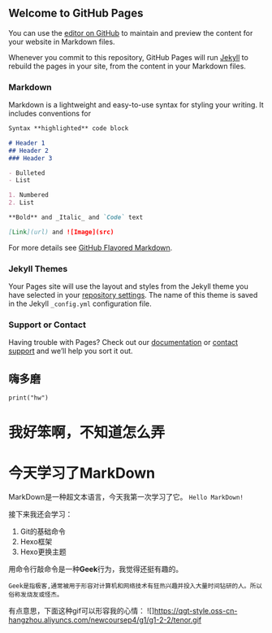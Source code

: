 ## Welcome to GitHub Pages

You can use the [editor on GitHub](https://github.com/aimosf/aimosf.github..io/edit/master/README.md) to maintain and preview the content for your website in Markdown files.

Whenever you commit to this repository, GitHub Pages will run [Jekyll](https://jekyllrb.com/) to rebuild the pages in your site, from the content in your Markdown files.

### Markdown

Markdown is a lightweight and easy-to-use syntax for styling your writing. It includes conventions for

```markdown
Syntax **highlighted** code block

# Header 1
## Header 2
### Header 3

- Bulleted
- List

1. Numbered
2. List

**Bold** and _Italic_ and `Code` text

[Link](url) and ![Image](src)
```

For more details see [GitHub Flavored Markdown](https://guides.github.com/features/mastering-markdown/).

### Jekyll Themes

Your Pages site will use the layout and styles from the Jekyll theme you have selected in your [repository settings](https://github.com/aimosf/aimosf.github..io/settings). The name of this theme is saved in the Jekyll `_config.yml` configuration file.

### Support or Contact

Having trouble with Pages? Check out our [documentation](https://help.github.com/categories/github-pages-basics/) or [contact support](https://github.com/contact) and we’ll help you sort it out.


## 嗨多磨
`print("hw")`


# 我好笨啊，不知道怎么弄
# 今天学习了MarkDown

MarkDown是一种超文本语言，今天我第一次学习了它。
`Hello MarkDown!`

接下来我还会学习：

1. Git的基础命令
1. Hexo框架
1. Hexo更换主题

用命令行敲命令是一种**Geek**行为，我觉得还挺有趣的。

```Geek是指极客,通常被用于形容对计算机和网络技术有狂热兴趣并投入大量时间钻研的人。所以俗称发烧友或怪杰。```

有点意思，下面这种gif可以形容我的心情：
![]https://qgt-style.oss-cn-hangzhou.aliyuncs.com/newcoursep4/g1/g1-2-2/tenor.gif
